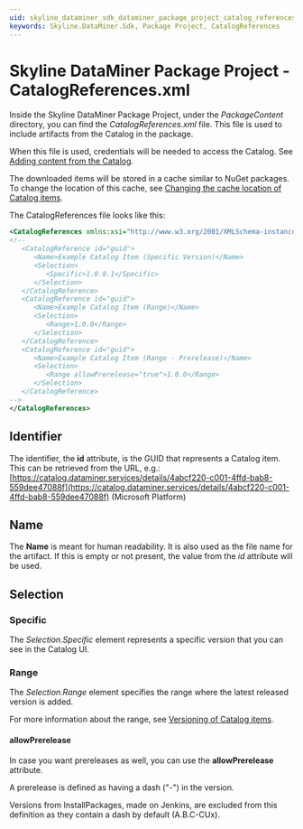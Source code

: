 ```yaml
---
uid: skyline_dataminer_sdk_dataminer_package_project_catalog_references
keywords: Skyline.DataMiner.Sdk, Package Project, CatalogReferences
---
```


# Skyline DataMiner Package Project - CatalogReferences.xml

Inside the Skyline DataMiner Package Project, under the *PackageContent* directory, you can find the *CatalogReferences.xml* file. This file is used to include artifacts from the Catalog in the package.

When this file is used, credentials will be needed to access the Catalog. See [Adding content from the Catalog](xref:skyline_dataminer_sdk_dataminer_package_project#adding-content-from-the-catalog).

The downloaded items will be stored in a cache similar to NuGet packages. To change the location of this cache, see [Changing the cache location of Catalog items](xref:skyline_dataminer_sdk_dataminer_package_project_advanced#changing-the-cache-location-of-catalog-items).

The CatalogReferences file looks like this:

```xml
<CatalogReferences xmlns:xsi="http://www.w3.org/2001/XMLSchema-instance" xmlns:xsd="http://www.w3.org/2001/XMLSchema" xmlns="http://www.skyline.be/catalogReferences">
<!--
   <CatalogReference id="guid">
      <Name>Example Catalog Item (Specific Version)</Name>
      <Selection>
         <Specific>1.0.0.1</Specific>
      </Selection>
   </CatalogReference>
   <CatalogReference id="guid">
      <Name>Example Catalog Item (Range)</Name>
      <Selection>
         <Range>1.0.0</Range>
      </Selection>
   </CatalogReference>
   <CatalogReference id="guid">
      <Name>Example Catalog Item (Range - Prerelease)</Name>
      <Selection>
         <Range allowPrerelease="true">1.0.0</Range>
      </Selection>
   </CatalogReference>
-->
</CatalogReferences>
```

## Identifier

The identifier, the **id** attribute, is the GUID that represents a Catalog item. This can be retrieved from the URL, e.g.: [https://catalog.dataminer.services/details/4abcf220-c001-4ffd-bab8-559dee47088f](https://catalog.dataminer.services/details/4abcf220-c001-4ffd-bab8-559dee47088f) (Microsoft Platform)

## Name

The **Name** is meant for human readability. It is also used as the file name for the artifact. If this is empty or not present, the value from the *id* attribute will be used.

## Selection

### Specific

The *Selection.Specific* element represents a specific version that you can see in the Catalog UI.

### Range

The *Selection.Range* element specifies the range where the latest released version is added.

For more information about the range, see [Versioning of Catalog items](xref:About_the_Catalog_module#versioning-of-catalog-items).

#### allowPrerelease

In case you want prereleases as well, you can use the **allowPrerelease** attribute.

A prerelease is defined as having a dash ("-") in the version.

Versions from InstallPackages, made on Jenkins, are excluded from this definition as they contain a dash by default (A.B.C-CUx).
